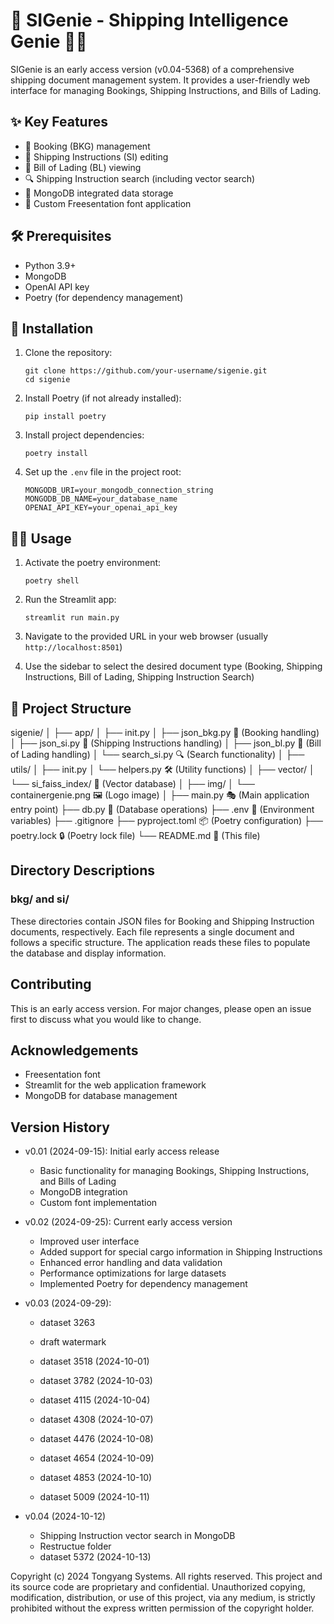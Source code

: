 # 🚢 SIGenie - Shipping Intelligence Genie 🧞‍♂️

SIGenie is an early access version (v0.04-5368) of a comprehensive shipping document management system. It provides a user-friendly web interface for managing Bookings, Shipping Instructions, and Bills of Lading.

## ✨ Key Features

- 🎫 Booking (BKG) management
- 📄 Shipping Instructions (SI) editing
- 🚢 Bill of Lading (BL) viewing
- 🔍 Shipping Instruction search (including vector search)
- 💾 MongoDB integrated data storage
- 🎨 Custom Freesentation font application

## 🛠 Prerequisites

- Python 3.9+
- MongoDB
- OpenAI API key
- Poetry (for dependency management)

## 🚀 Installation

1. Clone the repository:

   ```
   git clone https://github.com/your-username/sigenie.git
   cd sigenie
   ```

2. Install Poetry (if not already installed):

   ```
   pip install poetry
   ```

3. Install project dependencies:

   ```
   poetry install
   ```

4. Set up the `.env` file in the project root:
   ```
   MONGODB_URI=your_mongodb_connection_string
   MONGODB_DB_NAME=your_database_name
   OPENAI_API_KEY=your_openai_api_key
   ```

## 🏃‍♂️ Usage

1. Activate the poetry environment:

   ```
   poetry shell
   ```

2. Run the Streamlit app:

   ```
   streamlit run main.py
   ```

3. Navigate to the provided URL in your web browser (usually `http://localhost:8501`)

4. Use the sidebar to select the desired document type (Booking, Shipping Instructions, Bill of Lading, Shipping Instruction Search)

## 📁 Project Structure

sigenie/
│
├── app/
│ ├── init.py
│ ├── json_bkg.py 🎫 (Booking handling)
│ ├── json_si.py 📄 (Shipping Instructions handling)
│ ├── json_bl.py 🚢 (Bill of Lading handling)
│ └── search_si.py 🔍 (Search functionality)
│
├── utils/
│ ├── init.py
│ └── helpers.py 🛠️ (Utility functions)
│
├── vector/
│ └── si_faiss_index/ 🧠 (Vector database)
│
├── img/
│ └── containergenie.png 🖼️ (Logo image)
│
├── main.py 🎭 (Main application entry point)
├── db.py 💾 (Database operations)
├── .env 🔐 (Environment variables)
├── .gitignore
├── pyproject.toml 📦 (Poetry configuration)
├── poetry.lock 🔒 (Poetry lock file)
└── README.md 📖 (This file)

## Directory Descriptions

### bkg/ and si/

These directories contain JSON files for Booking and Shipping Instruction documents, respectively. Each file represents a single document and follows a specific structure. The application reads these files to populate the database and display information.

## Contributing

This is an early access version. For major changes, please open an issue first to discuss what you would like to change.

## Acknowledgements

- Freesentation font
- Streamlit for the web application framework
- MongoDB for database management

## Version History

- v0.01 (2024-09-15): Initial early access release

  - Basic functionality for managing Bookings, Shipping Instructions, and Bills of Lading
  - MongoDB integration
  - Custom font implementation

- v0.02 (2024-09-25): Current early access version

  - Improved user interface
  - Added support for special cargo information in Shipping Instructions
  - Enhanced error handling and data validation
  - Performance optimizations for large datasets
  - Implemented Poetry for dependency management

- v0.03 (2024-09-29):

  - dataset 3263
  - draft watermark

  - dataset 3518 (2024-10-01)
  - dataset 3782 (2024-10-03)
  - dataset 4115 (2024-10-04)
  - dataset 4308 (2024-10-07)
  - dataset 4476 (2024-10-08)
  - dataset 4654 (2024-10-09)
  - dataset 4853 (2024-10-10)
  - dataset 5009 (2024-10-11)

- v0.04 (2024-10-12)

  - Shipping Instruction vector search in MongoDB
  - Restructue folder
  - dataset 5372 (2024-10-13)

Copyright (c) 2024 Tongyang Systems.
All rights reserved. This project and its source code are proprietary and confidential. Unauthorized copying, modification, distribution, or use of this project, via any medium, is strictly prohibited without the express written permission of the copyright holder.

